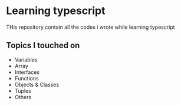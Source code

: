 # Learning typescript

THis repository contain all the codes i wrote while learning typescript

## Topics I touched on

- Variables
- Array
- Interfaces
- Functions
- Objects & Classes
- Tuples
- Others
